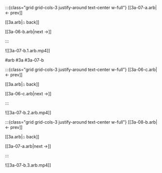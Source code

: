 :::{class="grid grid-cols-3 justify-around text-center w-full"}
[[3a-07-a.arb|← prev]]

[[3a.arb|⌂ back]]

[[3a-06-b.arb|next →]]

:::

![[3a-07-b.1.arb.mp4]]

#arb #3a #3a-07-b

:::{class="grid grid-cols-3 justify-around text-center w-full"}
[[3a-06-c.arb|← prev]]

[[3a.arb|⌂ back]]

[[3a-06-c.arb|next →]]

:::

![[3a-07-b.2.arb.mp4]]

:::{class="grid grid-cols-3 justify-around text-center w-full"}
[[3a-08-b.arb|← prev]]

[[3a.arb|⌂ back]]

[[3a-07-a.arb|next →]]

:::

![[3a-07-b.3.arb.mp4]]

